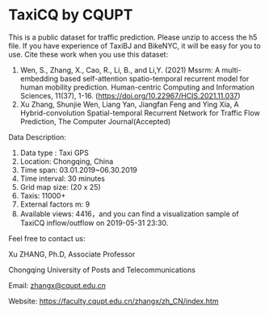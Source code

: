 # TaxiCQ by CQUPT
This is a public dataset for traffic prediction.
Please unzip to access the h5 file.
If you have experience of TaxiBJ and BikeNYC, it will be easy for you to use.
Cite these work when you use this dataset:

1. Wen, S., Zhang, X., Cao, R., Li, B., and Li,Y. (2021) Mssrm: A multi-embedding based self-attention spatio-temporal recurrent model for human mobility prediction. Human-centric Computing and Information Sciences, 11(37), 1-16. (https://doi.org/10.22967/HCIS.2021.11.037)
2. Xu Zhang, Shunjie Wen, Liang Yan, Jiangfan Feng and Ying Xia, A Hybrid-convolution Spatial-temporal Recurrent Network for Traffic Flow Prediction, The Computer Journal(Accepted)

Data Description:
1. Data type : Taxi GPS
2. Location: Chongqing, China
3. Time span: 03.01.2019~06.30.2019
4. Time interval: 30 minutes
5. Grid map size: (20 x 25)
6. Taxis: 11000+
7. External factors m: 9
8. Available views: 4416，and you can find a visualization sample of TaxiCQ inflow/outflow on 2019-05-31 23:30.


Feel free to contact us:

Xu ZHANG, Ph.D, Associate Professor

Chongqing University of Posts and Telecommunications

Email: zhangx@cqupt.edu.cn

Website: https://faculty.cqupt.edu.cn/zhangx/zh_CN/index.htm
